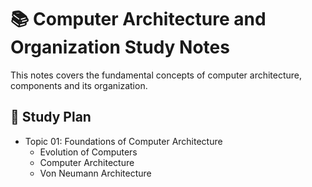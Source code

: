 # :books: Computer Architecture and Organization Study Notes
This notes covers the fundamental concepts of computer architecture, components and its organization.

## :dart: Study Plan
- Topic 01: Foundations of Computer Architecture
    - Evolution of Computers
    - Computer Architecture
    - Von Neumann Architecture
